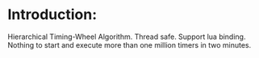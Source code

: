 # Introduction:
Hierarchical Timing-Wheel Algorithm. Thread safe. Support lua binding. Nothing to start and execute more than one million timers in two minutes.

